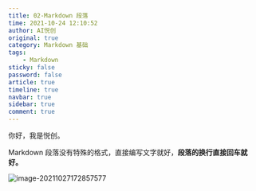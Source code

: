 ```yaml
---
title: 02-Markdown 段落
time: 2021-10-24 12:10:52
author: AI悦创
original: true
category: Markdown 基础
tags:
    - Markdown
sticky: false
password: false
article: true
timeline: true
navbar: true
sidebar: true
comment: true
---
```


你好，我是悦创。

Markdown 段落没有特殊的格式，直接编写文字就好，**段落的换行直接回车就好。**

![image-20211027172857577](https://gitee.com/huangjiabaoaiyc/image/raw/master/image-20211027172857577.png)

